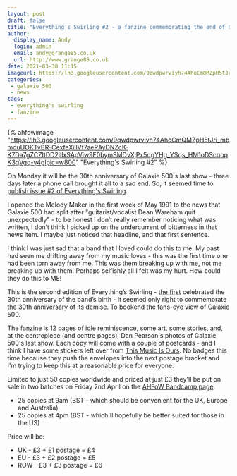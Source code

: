 ```yaml
---
layout: post
draft: false
title: "Everything's Swirling #2 - a fanzine commemorating the end of Galaxie 500"
author:
  display_name: Andy
  login: admin
  email: andy@grange85.co.uk
  url: http://www.grange85.co.uk
date: 2021-03-30 11:15
imageurl: https://lh3.googleusercontent.com/9qwdpwrviyh74AhoCmQMZpH5tJri_mbmduUOKTvBR-CexfeXillVf7aeRAyDNZcK-K7Da7gZCZItDD2jIlxSApViw9F0bymSMDvXjPx5dgYHg_YSqs_HM1qDScqopK3gVgq-y4glpjc=w2400
categories:
 - galaxie 500
 - news
tags:
 - everything's swirling
 - fanzine
---
```

{% ahfowimage "https://lh3.googleusercontent.com/9qwdpwrviyh74AhoCmQMZpH5tJri_mbmduUOKTvBR-CexfeXillVf7aeRAyDNZcK-K7Da7gZCZItDD2jIlxSApViw9F0bymSMDvXjPx5dgYHg_YSqs_HM1qDScqopK3gVgq-y4glpjc=w800" "Everything's Swirling #2" %}

On Monday it will be the 30th anniversary of Galaxie 500's last show - three days later a phone call brought it all to a sad end. So, it seemed time to [publish issue #2 of Everything's Swirling](https://aheadfullofwishes.bandcamp.com/).

I opened the Melody Maker in the first week of May 1991 to the news that Galaxie 500 had split after "guitarist/vocalist Dean Wareham quit unexpectedly" - to be honest I don’t really remember noticing what was written, I don’t think I picked up on the undercurrent of bitterness in that news item. I maybe just noticed that headline, and that first sentence.

I think I was just sad that a band that I loved could do this to me. My past had seen me drifting away from my music loves - this was the first time one had been torn away from me. This was them breaking up with me, not me breaking up with them. Perhaps selfishly all I felt was my hurt. How could they do this to ME!

This is the second edition of Everything’s Swirling - [the first](/2017/08/17/everythings-swirling-a-galaxie-500-fanzine/) celebrated the 30th anniversary of the band’s birth - it seemed only right to commemorate the 30th anniversary of its demise. To bookend the fans-eye view of Galaxie 500.

<!--more-->

The fanzine is 12 pages of idle reminiscence, some art, some stories, and, at the centrepiece (and centre pages), Dan Pearson's photos of Galaxie 500's last show. Each copy will come with a couple of postcards - and I think I have some stickers left over from [This Music Is Ours](https://aheadfullofwishes.bandcamp.com/album/this-music-is-ours). No badges this time because they push the envelopes into the next postage bracket and I'm trying to keep this at a reasonable price for everyone.

Limited to just 50 copies worldwide and priced at just £3 they'll be put on sale in two batches on Friday 2nd April on the [AHFoW Bandcamp page](https://aheadfullofwishes.bandcamp.com/).

 - 25 copies at 9am (BST - which should be convenient for the UK, Europe and Australia)
 - 25 copies at 4pm (BST - which'll hopefully be better suited for those in the US)

Price will be:

 - UK - £3 + £1 postage = £4
 - EU - £3 + £2 postage = £5
 - ROW - £3 + £3 postage = £6


